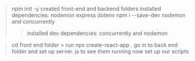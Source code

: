 > npm init -y
> created front-end and backend folders
> installed dependencies: nodemon express dotenv
> npm i --save-dev nodemon and concurrently
>>installed dev dependencies: concurrently and nodemon

> cd front end folder > run npx create-react-app .
> go in to back end folder and set up server. js to see them running
> now set up our scripts



